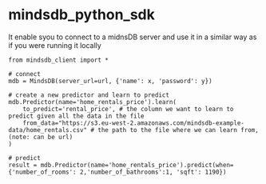 # mindsdb_python_sdk
It enable syou to connect to a midnsDB server and use it in a similar way as if you were running it locally

```
from mindsdb_client import *

# connect
mdb = MindsDB(server_url=url, {'name': x, 'password': y})

# create a new predictor and learn to predict
mdb.Predictor(name='home_rentals_price').learn(
    to_predict='rental_price', # the column we want to learn to predict given all the data in the file
    from_data="https://s3.eu-west-2.amazonaws.com/mindsdb-example-data/home_rentals.csv" # the path to the file where we can learn from, (note: can be url)
)

# predict
result = mdb.Predictor(name='home_rentals_price').predict(when={'number_of_rooms': 2,'number_of_bathrooms':1, 'sqft': 1190})
```
